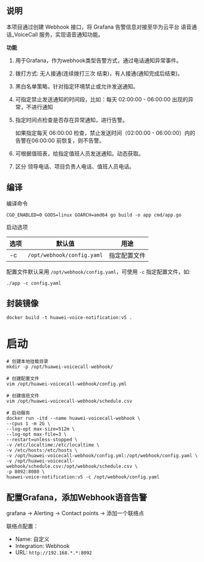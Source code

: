 ## 说明

本项目通过创建 Webhook 接口，将 Grafana 告警信息对接至华为云平台 语音通话_VoiceCall 服务，实现语音通知功能。

**功能**

1. 用于Grafana，作为webhook类型告警方式，通过电话通知异常事件。
2. 拨打方式: 无人接通(连续拨打三次 结束)，有人接通(通知完成后结束)。
3. 黑白名单策略，针对指定环境禁止或允许发送通知。
4. 可指定禁止发送通知的时间段，比如：每天 02:00:00 - 06:00:00 出现的异常，不进行通知
5. 指定时间点检查是否存在异常通知，进行告警。
   
   如果指定每天 06:00:00 检查，禁止发送时间（02:00:00 - 06:00:00）内的告警在06:00:00 前恢复，则不告警。
6. 可根据值班表，给指定值班人员发送通知。动态获取。
7. 区分 领导电话、项目负责人电话、值班人员电话。

## 编译

编译命令

```shell
CGO_ENABLED=0 GOOS=linux GOARCH=amd64 go build -o app cmd/app.go
```

启动选项

| 选项 | 默认值                        | 用途     |
|----|----------------------------|--------|
| -c | `/opt/webhook/config.yaml` | 指定配置文件 |

配置文件默认采用 `/opt/webhook/config.yaml`，可使用 `-c` 指定配置文件，如:

```shell
./app -c config.yaml
```

## 封装镜像

```shell
docker build -t huawei-voice-notification:v5 .
```

# 启动

```shell
# 创建本地挂载目录
mkdir -p /opt/huawei-voicecall-webhook/

# 创建配置文件
vim /opt/huawei-voicecall-webhook/config.yml

# 创建值班文件
vim /opt/huawei-voicecall-webhook/schedule.csv

# 启动服务
docker run -itd --name huawei-voicecall-webhook \
--cpus 1 -m 2G \
--log-opt max-size=512m \
--log-opt max-file=3 \
--restart=unless-stopped \
-v /etc/localtime:/etc/localtime \
-v /etc/hosts:/etc/hosts \
-v /opt/huawei-voicecall-webhook/config.yml:/opt/webhook/config.yaml \
-v /opt/huawei-voicecall-webhook/schedule.csv:/opt/webhook/schedule.csv \
-p 8092:8080 \
huawei-voice-notification:v5 -c /opt/webhook/config.yaml
```

## 配置Grafana，添加Webhook语音告警

grafana -> Alerting -> Contact points -> 添加一个联络点

联络点配置：

- Name: 自定义
- Integration: Webhook
- URL: `http://192.168.*.*:8092`
